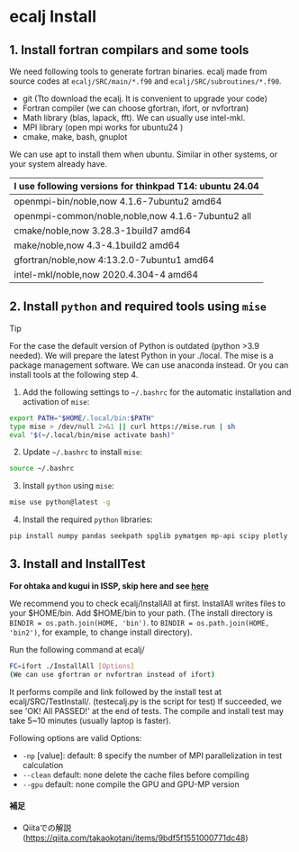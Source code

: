 # ecalj Install

## 1. Install fortran compilars and some tools
We need following tools to generate fortran binaries. ecalj made from source codes at 
```ecalj/SRC/main/*.f90``` and ```ecalj/SRC/subroutines/*.f90```.

* git (Tto download the ecalj. It is convenient to upgrade your code)
* Fortran compiler (we can choose gfortran, ifort, or nvfortran)
* Math library (blas, lapack, fft). We can usually use intel-mkl. 
* MPI library (open mpi works for ubuntu24 )
* cmake, make, bash, gnuplot 

We can use apt to install them when ubuntu. Similar in other systems, or your system already have.

|**I use following versions for thinkpad T14: ubuntu 24.04**|
|---|
|openmpi-bin/noble,now 4.1.6-7ubuntu2 amd64| 
|openmpi-common/noble,noble,now 4.1.6-7ubuntu2 all| 
|cmake/noble,now 3.28.3-1build7 amd64|
|make/noble,now 4.3-4.1build2 amd64 |
|gfortran/noble,now 4:13.2.0-7ubuntu1 amd64|
|intel-mkl/noble,now 2020.4.304-4 amd64 |


## 2. Install `python` and required tools using `mise`
> [!TIP]
> For the case the default version of Python is outdated (python >3.9 needed). We will prepare the latest Python in your ./local.
> The mise is a package management software. We can use anaconda instead. Or you can install tools at the following step 4.

1. Add the following settings to `~/.bashrc` for the automatic installation and activation of `mise`:
```bash ~/.bashrc
export PATH="$HOME/.local/bin:$PATH"
type mise > /dev/null 2>&1 || curl https://mise.run | sh
eval "$(~/.local/bin/mise activate bash)"
```

2. Update `~/.bashrc` to install `mise`:
```bash
source ~/.bashrc
```

3. Install `python` using `mise`:
```bash
mise use python@latest -g
```

4. Install the required `python` libraries:
```bash
pip install numpy pandas seekpath spglib pymatgen mp-api scipy plotly
```

## 3. Install and InstallTest
**For ohtaka and kugui in ISSP, skip here and see [here](./installISSP.md)**

We recommend you to check ecalj/InstallAll at first. InstallAll writes files to your $HOME/bin. 
Add $HOME/bin to your path. (The install directory is ```BINDIR = os.path.join(HOME, 'bin')```.  to ```BINDIR = os.path.join(HOME, 'bin2')```, for example, to change install directory).  

Run the following command at ecalj/
```bash
FC=ifort ./InstallAll [Options]
(We can use gfortran or nvfortran instead of ifort)
```
It performs compile and link followed by the install test at ecalj/SRC/TestInstall/. (testecalj.py is the script for test)
If succeeded, we see 'OK! All PASSED!' at the end of tests.
The compile and install test may take 5~10 minutes (usually laptop is faster).

Following options are valid
Options:
* `-np` [value]:
   default: 8
   specify the number of MPI parallelization in test calculation
* `--clean`
   default: none
   delete the cache files before compiling  
* `--gpu`
   default: none
   compile the GPU and GPU-MP version


####  補足

* Qiitaでの解説(https://qiita.com/takaokotani/items/9bdf5f1551000771dc48)
